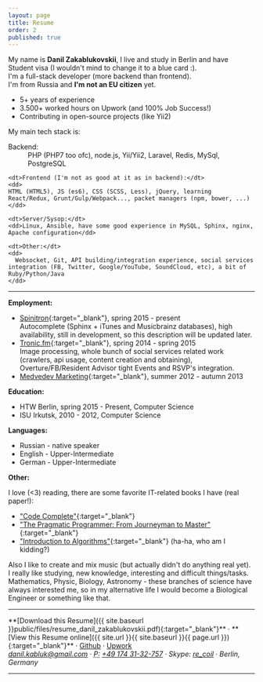 ```yaml
---
layout: page
title: Resume
order: 2
published: true
---
```


My name is **Danil Zakablukovskii**, I live and study in Berlin and have Student visa (I wouldn't mind to change it to a blue card :).  
I'm a full-stack developer (more backend than frontend).  
I'm from Russia and **I'm not an EU citizen** yet.

- 5+ years of experience
- 3.500+ worked hours on Upwork (and 100% Job Success!)
- Contributing in open-source projects (like Yii2)

My main tech stack is:
<dl>
    <dt>Backend:</dt>
    <dd>
    PHP (PHP7 too ofc), node.js, Yii/Yii2, Laravel, Redis, MySql, PostgreSQL
    </dd>

    <dt>Frontend (I'm not as good at it as in backend):</dt>
    <dd>
    HTML (HTML5), JS (es6), CSS (SCSS, Less), jQuery, learning React/Redux, Grunt/Gulp/Webpack..., packet managers (npm, bower, ...)
    </dd>

    <dt>Server/Sysop:</dt>
    <dd>Linux, Ansible, have some good experience in MySQL, Sphinx, nginx, Apache configuration</dd>

    <dt>Other:</dt>
    <dd>
      Websocket, Git, API building/integration experience, social services integration (FB, Twitter, Google/YouTube, SoundCloud, etc), a bit of Ruby/Python/Java
    </dd>
</dl>

<hr/>

**Employment:**

- [Spinitron](http://spinitron.com/){:target="_blank"}, spring 2015 - present  
    Autocomplete (Sphinx + iTunes and Musicbrainz databases), high availability, still in development, so this description will be updated later.
- [Tronic.fm](http://tronic.fm/){:target="_blank"}, spring 2014 - spring 2015  
    Image processing, whole bunch of social services related work (crawlers, api usage, content creation and obtaining), Overture/FB/Resident Advisor tight Events and RSVP's integration.
- [Medvedev Marketing](http://medvedevmarketing.ru/){:target="_blank"}, summer 2012 - autumn 2013

**Education:**

- HTW Berlin, spring 2015 - Present, Computer Science
- ISU Irkutsk, 2010 - 2012, Computer Science

**Languages:**

- Russian - native speaker
- English - Upper-Intermediate
- German - Upper-Intermediate

**Other:**

I love (<3) reading, there are some favorite IT-related books I have (real paper!):

- ["Code Complete"](http://www.amazon.com/gp/product/0735619670/){:target="_blank"}
- ["The Pragmatic Programmer: From Journeyman to Master"](http://www.amazon.com/gp/product/020161622X/){:target="_blank"}
- ["Introduction to Algorithms"](http://www.amazon.com/gp/product/0262033844/){:target="_blank"} (ha-ha, who am I kidding?)

Also I like to create and mix music (but actually didn't do anything real yet).  
I really like studying, new knowledge, interesting and difficult things/tasks.  
Mathematics, Physic, Biology, Astronomy - these branches of science have always interested me, so in my alternative life I would become a Biological Engineer or something like that.

<hr class="no-print"/>
<div>
<span class="no-print">**[Download this Resume]({{ site.baseurl }}public/files/resume_danil_zakablukovskii.pdf){:target="_blank"}** ·</span>
<span class="print">**[View this Resume online]({{ site.url }}{{ site.baseurl }}{{ page.url }}){:target="_blank"}** ·</span>
<a href="https://github.com/djagya" rel="me nofollow" target="_blank">Github</a> ·
<a href="https://www.upwork.com/o/profiles/users/_~01f7bfe08002f58952/" rel="me nofollow" target="_blank">Upwork</a>

<address>
  <a href="mailto:danil.kabluk@gmail.com">danil.kabluk@gmail.com</a> ·
  <abbr title="Phone">P:</abbr> <a href="tel:+491743132757">+49 174 31-32-757</a> ·
  Skype: <a href="skype:re_coil">re_coil</a> ·
  Berlin, Germany
</address>
</div>

<hr class="print"/>
